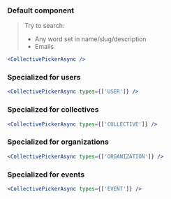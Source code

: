 ### Default component

> Try to search:
>
> - Any word set in name/slug/description
> - Emails

```jsx
<CollectivePickerAsync />
```

### Specialized for users

```jsx
<CollectivePickerAsync types={['USER']} />
```

### Specialized for collectives

```jsx
<CollectivePickerAsync types={['COLLECTIVE']} />
```

### Specialized for organizations

```jsx
<CollectivePickerAsync types={['ORGANIZATION']} />
```

### Specialized for events

```jsx
<CollectivePickerAsync types={['EVENT']} />
```
